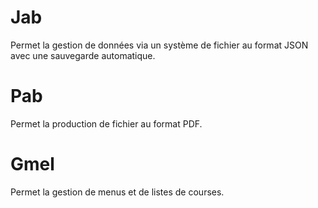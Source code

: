 # Jab
Permet la gestion de données via un système de fichier au format JSON avec une sauvegarde automatique.

# Pab
Permet la production de fichier au format PDF.

# Gmel
Permet la gestion de menus et de listes de courses.
